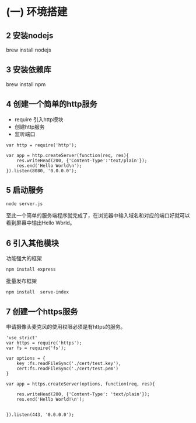 # (一) 环境搭建
## 2 安装nodejs
brew install nodejs

## 3 安装依赖库
brew install npm   

## 4 创建一个简单的http服务
- require 引入http模块
- 创建http服务
- 监听端口

```
var http = require('http');

var app = http.createServer(function(req, res){
	res.writeHead(200, {'Content-Type':'text/plain'});
	res.end('Hello World\n');
}).listen(8080, '0.0.0.0');
```
## 5 启动服务

```
node server.js 
```
至此一个简单的服务端程序就完成了，在浏览器中输入域名和对应的端口好就可以看到屏幕中输出Hello World。

## 6 引入其他模块
功能强大的框架
```
npm install express 
```
批量发布框架
```
npm install  serve-index
```
## 7 创建一个https服务
申请摄像头麦克风的使用权限必须是有https的服务。
```
'use strict'
var https = require('https');
var fs = require('fs');

var options = {
	key :fs.readFileSync('./cert/test.key'),
	cert:fs.readFileSync('./cert/test.pem')
}

var app = https.createServer(options, function(req, res){

	res.writeHead(200, {'Content-Type': 'text/plain'});
	res.end('Hello World!\n');


}).listen(443, '0.0.0.0');
```







